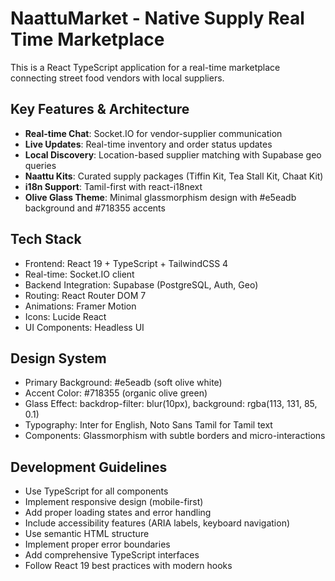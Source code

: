 <!-- Use this file to provide workspace-specific custom instructions to Copilot. For more details, visit https://code.visualstudio.com/docs/copilot/copilot-customization#_use-a-githubcopilotinstructionsmd-file -->

# NaattuMarket - Native Supply Real Time Marketplace

This is a React TypeScript application for a real-time marketplace connecting street food vendors with local suppliers.

## Key Features & Architecture
- **Real-time Chat**: Socket.IO for vendor-supplier communication
- **Live Updates**: Real-time inventory and order status updates
- **Local Discovery**: Location-based supplier matching with Supabase geo queries
- **Naattu Kits**: Curated supply packages (Tiffin Kit, Tea Stall Kit, Chaat Kit)
- **i18n Support**: Tamil-first with react-i18next
- **Olive Glass Theme**: Minimal glassmorphism design with #e5eadb background and #718355 accents

## Tech Stack
- Frontend: React 19 + TypeScript + TailwindCSS 4
- Real-time: Socket.IO client
- Backend Integration: Supabase (PostgreSQL, Auth, Geo)
- Routing: React Router DOM 7
- Animations: Framer Motion
- Icons: Lucide React
- UI Components: Headless UI

## Design System
- Primary Background: #e5eadb (soft olive white)
- Accent Color: #718355 (organic olive green)
- Glass Effect: backdrop-filter: blur(10px), background: rgba(113, 131, 85, 0.1)
- Typography: Inter for English, Noto Sans Tamil for Tamil text
- Components: Glassmorphism with subtle borders and micro-interactions

## Development Guidelines
- Use TypeScript for all components
- Implement responsive design (mobile-first)
- Add proper loading states and error handling
- Include accessibility features (ARIA labels, keyboard navigation)
- Use semantic HTML structure
- Implement proper error boundaries
- Add comprehensive TypeScript interfaces
- Follow React 19 best practices with modern hooks

